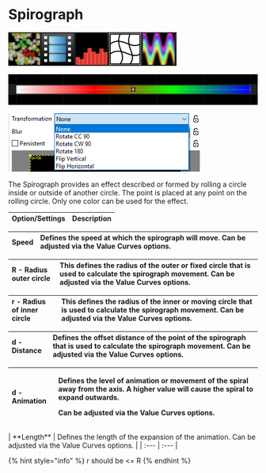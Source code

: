 # Spirograph

![Icon](../../.gitbook/assets/image%20%28649%29.png)

![Sequencer Grid](../../.gitbook/assets/image%20%28764%29.png)

![](../../.gitbook/assets/image%20%28193%29.png)

The Spirograph provides an effect described or formed by rolling a circle inside or outside of another circle. The point is placed at any point on the rolling circle. Only one color can be used for the effect.

| Option/Settings | Description |
| :--- | :--- |


| **Speed** | Defines the speed at which the spirograph will move. Can be adjusted via the Value Curves options. |
| :--- | :--- |


| **R - Radius outer circle** | This defines the radius of the outer or fixed circle that is used to calculate the spirograph movement. Can be adjusted via the Value Curves options. |
| :--- | :--- |


| **r - Radius of inner circle** | This defines the radius of the inner or moving circle that is used to calculate the spirograph movement. Can be adjusted via the Value Curves options. |
| :--- | :--- |


| **d - Distance** | Defines the offset distance of the point of the spirograph that is used to calculate the spirograph movement. Can be adjusted via the Value Curves options. |
| :--- | :--- |


<table>
  <thead>
    <tr>
      <th style="text-align:left"><b>d - Animation</b>
      </th>
      <th style="text-align:left">
        <p>Defines the level of animation or movement of the spiral away from the
          axis. A higher value will cause the spiral to expand outwards.</p>
        <p>Can be adjusted via the Value Curves options.</p>
      </th>
    </tr>
  </thead>
  <tbody></tbody>
</table>| **Length** | Defines the length of the expansion of the animation. Can be adjusted via the Value Curves options. |
| :--- | :--- |


{% hint style="info" %}
r should be &lt;= R
{% endhint %}

